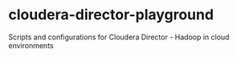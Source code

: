 # cloudera-director-playground
Scripts and configurations for Cloudera Director - Hadoop in cloud environments
